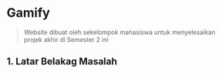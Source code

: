 # Gamify
  > Website dibuat oleh sekelompok mahasiswa untuk menyelesaikan projek akhir di Semester 2 ini


## 1. Latar Belakag Masalah
